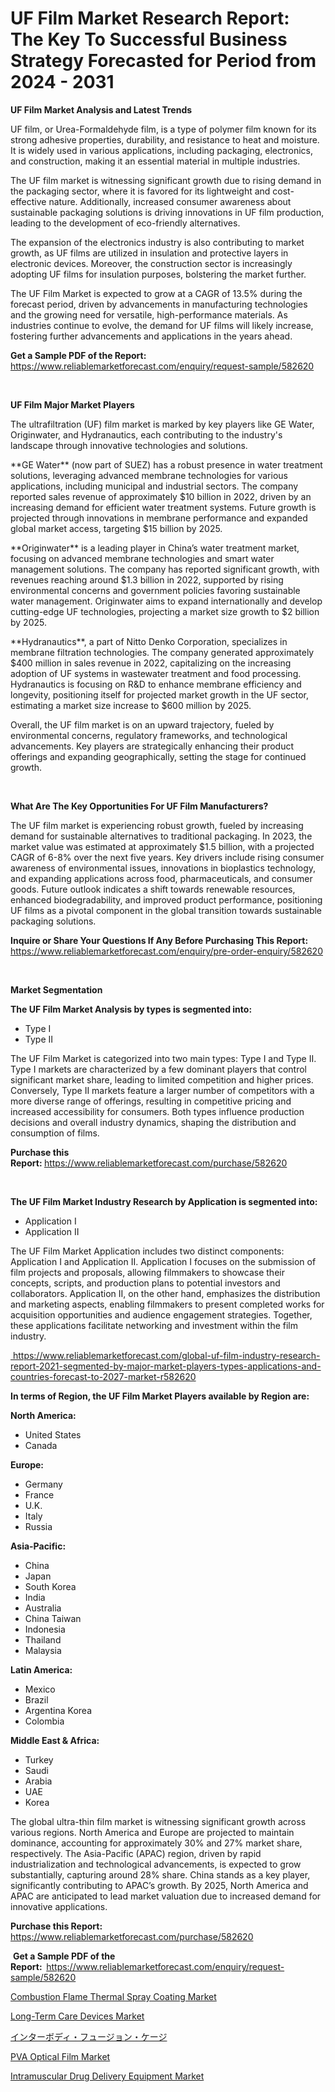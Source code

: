 <p><h1>UF Film Market Research Report: The Key To Successful Business Strategy Forecasted for Period from 2024 - 2031</h1></p><p><strong>UF Film Market Analysis and Latest Trends</strong></p>
<p><p>UF film, or Urea-Formaldehyde film, is a type of polymer film known for its strong adhesive properties, durability, and resistance to heat and moisture. It is widely used in various applications, including packaging, electronics, and construction, making it an essential material in multiple industries.</p><p>The UF film market is witnessing significant growth due to rising demand in the packaging sector, where it is favored for its lightweight and cost-effective nature. Additionally, increased consumer awareness about sustainable packaging solutions is driving innovations in UF film production, leading to the development of eco-friendly alternatives. </p><p>The expansion of the electronics industry is also contributing to market growth, as UF films are utilized in insulation and protective layers in electronic devices. Moreover, the construction sector is increasingly adopting UF films for insulation purposes, bolstering the market further.</p><p>The UF Film Market is expected to grow at a CAGR of 13.5% during the forecast period, driven by advancements in manufacturing technologies and the growing need for versatile, high-performance materials. As industries continue to evolve, the demand for UF films will likely increase, fostering further advancements and applications in the years ahead.</p></p>
<p><strong>Get a Sample PDF of the Report:&nbsp;</strong> <a href="https://www.reliablemarketforecast.com/enquiry/request-sample/582620?utm_campaign=1840&utm_medium=2&utm_source=Github&utm_content=ia&utm_term=09122024&utm_id=uf-film">https://www.reliablemarketforecast.com/enquiry/request-sample/582620</a></p>
<p>&nbsp;</p>
<p><strong>UF Film Major Market Players</strong></p>
<p><p>The ultrafiltration (UF) film market is marked by key players like GE Water, Originwater, and Hydranautics, each contributing to the industry's landscape through innovative technologies and solutions.</p><p>**GE Water** (now part of SUEZ) has a robust presence in water treatment solutions, leveraging advanced membrane technologies for various applications, including municipal and industrial sectors. The company reported sales revenue of approximately $10 billion in 2022, driven by an increasing demand for efficient water treatment systems. Future growth is projected through innovations in membrane performance and expanded global market access, targeting $15 billion by 2025.</p><p>**Originwater** is a leading player in China’s water treatment market, focusing on advanced membrane technologies and smart water management solutions. The company has reported significant growth, with revenues reaching around $1.3 billion in 2022, supported by rising environmental concerns and government policies favoring sustainable water management. Originwater aims to expand internationally and develop cutting-edge UF technologies, projecting a market size growth to $2 billion by 2025.</p><p>**Hydranautics**, a part of Nitto Denko Corporation, specializes in membrane filtration technologies. The company generated approximately $400 million in sales revenue in 2022, capitalizing on the increasing adoption of UF systems in wastewater treatment and food processing. Hydranautics is focusing on R&D to enhance membrane efficiency and longevity, positioning itself for projected market growth in the UF sector, estimating a market size increase to $600 million by 2025.</p><p>Overall, the UF film market is on an upward trajectory, fueled by environmental concerns, regulatory frameworks, and technological advancements. Key players are strategically enhancing their product offerings and expanding geographically, setting the stage for continued growth.</p></p>
<p>&nbsp;</p>
<p><strong>What Are The Key Opportunities For UF Film Manufacturers?</strong></p>
<p><p>The UF film market is experiencing robust growth, fueled by increasing demand for sustainable alternatives to traditional packaging. In 2023, the market value was estimated at approximately $1.5 billion, with a projected CAGR of 6-8% over the next five years. Key drivers include rising consumer awareness of environmental issues, innovations in bioplastics technology, and expanding applications across food, pharmaceuticals, and consumer goods. Future outlook indicates a shift towards renewable resources, enhanced biodegradability, and improved product performance, positioning UF films as a pivotal component in the global transition towards sustainable packaging solutions.</p></p>
<p><strong>Inquire or Share Your Questions If Any Before Purchasing This Report:</strong> <a href="https://www.reliablemarketforecast.com/enquiry/pre-order-enquiry/582620?utm_campaign=1840&utm_medium=2&utm_source=Github&utm_content=ia&utm_term=09122024&utm_id=uf-film">https://www.reliablemarketforecast.com/enquiry/pre-order-enquiry/582620</a></p>
<p>&nbsp;</p>
<p><strong>Market Segmentation</strong></p>
<p><strong>The UF Film Market Analysis by types is segmented into:</strong></p>
<p><ul><li>Type I</li><li>Type II</li></ul></p>
<p><p>The UF Film Market is categorized into two main types: Type I and Type II. Type I markets are characterized by a few dominant players that control significant market share, leading to limited competition and higher prices. Conversely, Type II markets feature a larger number of competitors with a more diverse range of offerings, resulting in competitive pricing and increased accessibility for consumers. Both types influence production decisions and overall industry dynamics, shaping the distribution and consumption of films.</p></p>
<p><strong>Purchase this Report:&nbsp;</strong><a href="https://www.reliablemarketforecast.com/purchase/582620?utm_campaign=1840&utm_medium=2&utm_source=Github&utm_content=ia&utm_term=09122024&utm_id=uf-film">https://www.reliablemarketforecast.com/purchase/582620</a></p>
<p>&nbsp;</p>
<p><strong>The UF Film Market Industry Research by Application is segmented into:</strong></p>
<p><ul><li>Application I</li><li>Application II</li></ul></p>
<p><p>The UF Film Market Application includes two distinct components: Application I and Application II. Application I focuses on the submission of film projects and proposals, allowing filmmakers to showcase their concepts, scripts, and production plans to potential investors and collaborators. Application II, on the other hand, emphasizes the distribution and marketing aspects, enabling filmmakers to present completed works for acquisition opportunities and audience engagement strategies. Together, these applications facilitate networking and investment within the film industry.</p></p>
<p><a href="https://www.reliablemarketforecast.com/global-uf-film-industry-research-report-2021-segmented-by-major-market-players-types-applications-and-countries-forecast-to-2027-market-r582620?utm_campaign=1840&utm_medium=2&utm_source=Github&utm_content=ia&utm_term=09122024&utm_id=uf-film">&nbsp;https://www.reliablemarketforecast.com/global-uf-film-industry-research-report-2021-segmented-by-major-market-players-types-applications-and-countries-forecast-to-2027-market-r582620</a></p>
<p><strong>In terms of Region, the UF Film Market Players available by Region are:</strong></p>
<p>
    <p> <strong> North America: </strong>
        <ul>
            <li>United States</li>
            <li>Canada</li>
        </ul>
        </p> 
    <p> <strong> Europe: </strong>
        <ul>
            <li>Germany</li>
            <li>France</li>
            <li>U.K.</li>
            <li>Italy</li>
            <li>Russia</li>
        </ul>
        </p> 
    <p> <strong> Asia-Pacific: </strong>
        <ul>
            <li>China</li>
            <li>Japan</li>
            <li>South Korea</li>
            <li>India</li>
            <li>Australia</li>
            <li>China Taiwan</li>
            <li>Indonesia</li>
            <li>Thailand</li>
            <li>Malaysia</li>
        </ul>
        </p> 
    <p> <strong> Latin America: </strong>
        <ul>
            <li>Mexico</li>
            <li>Brazil</li>
            <li>Argentina Korea</li>
            <li>Colombia</li>
        </ul>
        </p> 
    <p> <strong> Middle East & Africa: </strong>
        <ul>
            <li>Turkey</li>
            <li>Saudi</li>
            <li>Arabia</li>
            <li>UAE</li>
            <li>Korea</li>
        </ul>
    </p>
    </p>
<p><p>The global ultra-thin film market is witnessing significant growth across various regions. North America and Europe are projected to maintain dominance, accounting for approximately 30% and 27% market share, respectively. The Asia-Pacific (APAC) region, driven by rapid industrialization and technological advancements, is expected to grow substantially, capturing around 28% share. China stands as a key player, significantly contributing to APAC’s growth. By 2025, North America and APAC are anticipated to lead market valuation due to increased demand for innovative applications.</p></p>
<p><strong>Purchase this Report: </strong><a href="https://www.reliablemarketforecast.com/purchase/582620?utm_campaign=1840&utm_medium=2&utm_source=Github&utm_content=ia&utm_term=09122024&utm_id=uf-film">https://www.reliablemarketforecast.com/purchase/582620</a></p>
<p>&nbsp;<strong>Get a Sample PDF of the Report:&nbsp;&nbsp;</strong><a href="https://www.reliablemarketforecast.com/enquiry/request-sample/582620?utm_campaign=1840&utm_medium=2&utm_source=Github&utm_content=ia&utm_term=09122024&utm_id=uf-film">https://www.reliablemarketforecast.com/enquiry/request-sample/582620</a></p>
<p><strong></strong></p>
<p><p><a href="https://www.linkedin.com/pulse/compreh-proposis-fbaif?utm_campaign=1840&utm_medium=2&utm_source=Github&utm_content=ia&utm_term=09122024&utm_id=uf-film">Combustion Flame Thermal Spray Coating Market</a></p><p><a href="https://www.linkedin.com/pulse/long-term-care-devices-market-forecasted-using-segmentation-ed3of?utm_campaign=1840&utm_medium=2&utm_source=Github&utm_content=ia&utm_term=09122024&utm_id=uf-film">Long-Term Care Devices Market</a></p><p><a href="https://github.com/mohamedbakry57/Market-Research-Report-List-6/blob/main/865898527333.md?utm_campaign=1840&utm_medium=2&utm_source=Github&utm_content=ia&utm_term=09122024&utm_id=uf-film">インターボディ・フュージョン・ケージ</a></p><p><a href="https://github.com/vimar16th/Market-Research-Report-List-7/blob/main/pva-optical-film-market.md?utm_campaign=1840&utm_medium=2&utm_source=Github&utm_content=ia&utm_term=09122024&utm_id=uf-film">PVA Optical Film Market</a></p><p><a href="https://www.linkedin.com/pulse/exploring-intramuscular-drug-delivery-equipment-market-juwhf?utm_campaign=1840&utm_medium=2&utm_source=Github&utm_content=ia&utm_term=09122024&utm_id=uf-film">Intramuscular Drug Delivery Equipment Market</a></p></p>